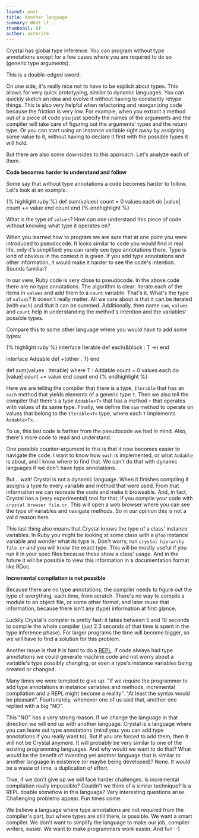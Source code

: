 ```yaml
---
layout: post
title: Another language
summary: What if...
thumbnail: ??
author: asterite
---
```


Crystal has global type inference. You can program without type annotations except
for a few cases where you are required to do so (generic type arguments).

This is a double-edged sword.

On one side, it's really nice not to have to be explicit about types.
This allows for very quick prototyping, similar to dynamic languages.
You can quickly sketch an idea and evolve it without having to constantly
retype things. This is also very helpful when refactoring and reorganizing
code because the friction is very low. For example, when you extract
a method out of a piece of code you just specify the names of the arguments
and the compiler will take care of figuring out the arguments' types and
the return type. Or you can start using an instance variable right away
by assigning some value to it, without having to declare it first with the
possible types it will hold.

But there are also some downsides to this approach. Let's analyze each of them.

**Code becomes harder to understand and follow**

Some say that without type annotations a code becomes harder to follow. Let's look
at an example.

{% highlight ruby %}
def sum(values)
  count = 0
  values.each do |value|
    count += value
  end
  count
end
{% endhighlight %}

What is the type of `values`? How can one understand this piece of code
without knowing what type it operates on?

When you learned how to program we are sure that at one point you were introduced
to pseudocode. It looks similar to code you would find in real life, only it's
simplified: you can rarely see type annotations there. Type is kind of obvious
in the context it is given. If you add type annotations and other information,
it would make it harder to see the code's intention. Sounds familiar?

In our view, Ruby code is very close to pseudocode. In the above code there are
no type annotations. The algorithm is clear: iterate each of the items in `values`
and add them to a `count` variable. That's it. What's the type of `values`? It
doesn't really matter. All we care about is that it can be iterated (with `each`) and
that it can be summed. Additionally, then name `sum`, `values` and `count` help
in understanding the method's intention and the variables' possible types.

Compare this to some other language where you would have to add some types:

{% highlight ruby %}
interface Iterable<T>
  def each(&block : T ->)
end

interface Addable<T>
  def +(other : T)
end

def sum(values : Iterable<T>) where T : Addable<T>
  count = 0
  values.each do |value|
    count += value
  end
  count
end
{% endhighlight %}

Here we are telling the compiler that there is a type, `Iterable` that has an
`each` method that yields elements of a generic type `T`. Then we also tell the
compiler that there's a type `Addable<T>` that has a method `+` that operates with
values of its same type. Finally, we define the `sum` method to operate on
values that belong to the `Iterable<T>` type, where each `T` implements
`Addable<T>`.

To us, this last code is farther from the pseudocode we had in mind. Also,
there's more code to read and understand.

One possible counter-argument to this is that it now becomes easier to navigate
the code. I want to know how `each` is implemented, or what `Addable` is about, and
I know where to find that. We can't do that with dynamic languages if we don't
have type annotations.

But... wait! Crystal is not a dynamic language. When it finishes compiling it
assigns a type to every variable and method that were used. From that information we can recreate
the code and make it browsable. And, in fact, Crystal has a (very experimental)
tool for that, if you compile your code with `crystal browser file.cr`. This will
open a web browser where you can see the type of variables and navigate methods. So
in our opinion this is not a valid reason here.

This last thing also means that Crystal knows the type of a class' instance variables.
In Ruby you might be looking at some class with a `@foo` instance variable and wonder
what its type is. Don't worry, run `crystal hierarchy file.cr` and you will know the
exact type. This will be mostly useful if you run it in your spec files because these
show a class' usage. And in the future it will be possible to view this
information in a documentation format like RDoc.

**Incremental compilation is not possible**

Because there are no type annotations, the compiler needs to figure out the type
of everything, each time, from scratch. There's no way to compile a module to an
object file, or some other format, and later reuse that information, because there
isn't any (type) information at first glance.

Luckily Crystal's compiler is pretty fast: it takes between 5 and 10 seconds to
compile the whole compiler (just 2.3 seconds of that time is spent in the type
inference phase). For larger programs the time will become bigger, so
we will have to find a solution for this problem.

Another issue is that it is hard to do a [REPL](http://en.wikipedia.org/wiki/Read%E2%80%93eval%E2%80%93print_loop).
If code always had type annotations we could generate machine code and not worry
about a variable's type possibly changing, or even a type's instance variables
being created or changed.

Many times we were tempted to give up. "If we require the programmer to add type
annotations in instance variables and methods, incremental compilation and a REPL
might become a reality". "At least the syntax would be pleasant".
Fourtunately, whenever one of us said that, another one replied with a big "NO".

This "NO" has a very strong reason. If we change the language in that direction
we will end up with another language. Crystal is a language where you can leave out
type annotations (mind you: you can add type annotations if you really want to). But
if you are forced to add them, then it will not be Crystal anymore. It will probably
be very similar to one of the existing programming languages. And why would we want
to do that? What would be the benefit of inventing yet another language that is similar
to another language in existence (or maybe being developed)? None. It would be a waste
of time, a duplication of effort.

True, if we don't give up we will face harder challenges. Is incremental compilation
really impossible? Couldn't we think of a similar technique? Is a REPL doable somehow
in this language? Very interesting questions arise. Challenging problems appear. Fun
times come.

We believe a language where type annotations are not required from the compiler's part,
but where types are still there, is possible. We want a smart compiler. We don't want
to simplify the language to make our job, compiler writers, easier. We want to make
programmers work easier. And fun :-)

